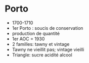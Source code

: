 # Porto

* 1700-1710
* 1er Porto : soucis de conservation
* production de quantité
* 1er AOC = 1930
* 2 familles: tawny et vintage
* Tawny ne vieillit pas; vintage vieilli
* Triangle: sucre acidité alcool
